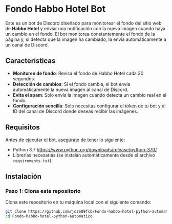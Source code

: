 # Fondo Habbo Hotel Bot

Este es un bot de Discord diseñado para monitorear el fondo del sitio web de **Habbo Hotel** y enviar una notificación con la nueva imagen cuando haya un cambio en el fondo. El bot monitorea constantemente el fondo de la página y, si detecta que la imagen ha cambiado, la envía automáticamente a un canal de Discord.

## Características

- **Monitoreo de fondo**: Revisa el fondo de Habbo Hotel cada 30 segundos.
- **Detección de cambios**: Si el fondo cambia, el bot envía automáticamente la nueva imagen al canal de Discord.
- **Evita el spam**: Solo envía la imagen cuando detecta un cambio real en el fondo.
- **Configuración sencilla**: Solo necesitas configurar el token de tu bot y el ID del canal de Discord donde deseas recibir las imágenes.

## Requisitos

Antes de ejecutar el bot, asegúrate de tener lo siguiente:

- Python 3.7 https://www.python.org/downloads/release/python-370/
- Librerías necesarias (se instalan automáticamente desde el archivo `requirements.txt`).

## Instalación

### Paso 1: Clona este repositorio

Clona este repositorio en tu máquina local con el siguiente comando:

```bash
git clone https://github.com/jose89fcb/Fondo-habbo-hotel-python-automatico.git
cd Fondo-habbo-hotel-python-automatico
